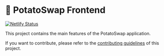 # 🥞 PotatoSwap Frontend

[![Netlify Status](https://api.netlify.com/api/v1/badges/7bebf1a3-be7b-4165-afd1-446256acd5e3/deploy-status)](https://app.netlify.com/sites/pancake-prod/deploys)

This project contains the main features of the PotatoSwap application.

If you want to contribute, please refer to the [contributing guidelines](./CONTRIBUTING.md) of this project.
